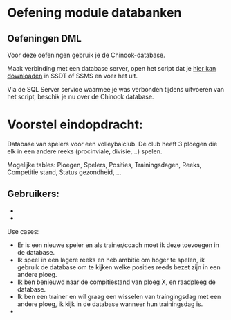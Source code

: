# Oefening module databanken

## Oefeningen DML

Voor deze oefeningen gebruik je de Chinook-database.

Maak verbinding met een database server, open het script dat je [hier kan downloaden](https://raw.githubusercontent.com/lerocha/chinook-database/master/ChinookDatabase/DataSources/Chinook_SqlServer.sql) in SSDT of SSMS en voer het uit.

Via de SQL Server service waarmee je was verbonden tijdens uitvoeren van het script, beschik je nu over de Chinook database.

# Voorstel eindopdracht:

Database van spelers voor een volleybalclub. De club heeft 3 ploegen die elk in een andere reeks (procinviale, divisie,...) spelen.

Mogelijke tables: Ploegen, Spelers, Posities, Trainingsdagen, Reeks, Competitie stand, Status gezondheid, ... 

Gebruikers:
 - 
 - 
 - 

Use cases:
 - Er is een nieuwe speler en als trainer/coach moet ik deze toevoegen in de database.
 - Ik speel in een lagere reeks en heb ambitie om hoger te spelen, ik gebruik de database om te kijken welke posities reeds bezet zijn in een andere ploeg.
 - Ik ben benieuwd naar de compitiestand van ploeg X, en raadpleeg de database.
 - Ik ben een trainer en wil graag een wisselen van traingingsdag met een andere ploeg, ik kijk in de database wanneer hun trainingsdag is.
 - 